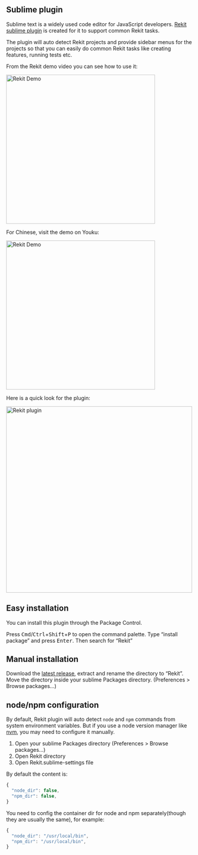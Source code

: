 ## Sublime plugin

Sublime text is a widely used code editor for JavaScript developers. [Rekit sublime plugin](https://github.com/supnate/rekit-plugin) is created for it to support common Rekit tasks.

The plugin will auto detect Rekit projects and provide sidebar menus for the projects so that you can easily do common Rekit tasks like creating features, running tests etc.

From the Rekit demo video you can see how to use it:

[<img src="/youtube.png" width="400" alt="Rekit Demo"/>](https://youtu.be/9lqWoQjy-JY "Rekit Demo")

For Chinese, visit the demo on Youku:

[<img src="/youku.png" width="400" alt="Rekit Demo"/>](http://v.youku.com/v_show/id_XMTcyNTQxNzgwNA==.html "Rekit Demo")

Here is a quick look for the plugin:

<img src="/menus.png" width="500" alt="Rekit plugin"/>

## Easy installation
You can install this plugin through the Package Control.

Press <kbd>Cmd</kbd>/<kbd>Ctrl</kbd>+<kbd>Shift</kbd>+<kbd>P</kbd> to open the command palette.
Type “install package” and press <kbd>Enter</kbd>. Then search for “Rekit”

## Manual installation
Download the [latest release](https://github.com/supnate/rekit-plugin), extract and rename the directory to “Rekit”.
Move the directory inside your sublime Packages directory. (Preferences > Browse packages…)

## node/npm configuration
By default, Rekit plugin will auto detect `node` and `npm` commands from system environment variables. But if you use a node version manager like [nvm](https://github.com/creationix/nvm), you may need to configure it manually.

1. Open your sublime Packages directory (Preferences > Browse packages…)
2. Open Rekit directory
3. Open Rekit.sublime-settings file

By default the content is:
```javascript
{
  "node_dir": false,
  "npm_dir": false,
}
```
You need to config the container dir for node and npm separately(though they are usually the same), for example:
```javascript
{
  "node_dir": "/usr/local/bin",
  "npm_dir": "/usr/local/bin",
}
```

